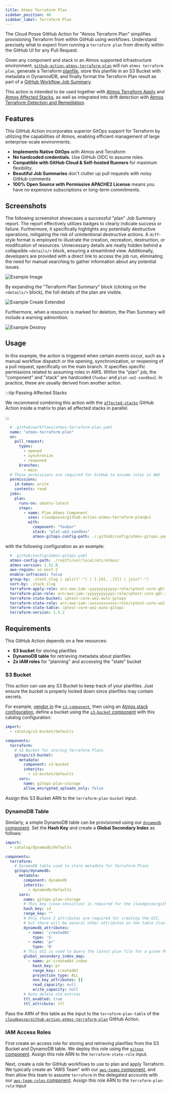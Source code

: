 ```yaml
---
title: Atmos Terraform Plan
sidebar_position: 40
sidebar_label: Terraform Plan
---
```


The Cloud Posse GitHub Action for "Atmos Terraform Plan" simplifies provisioning Terraform from within GitHub using workflows. Understand precisely what to expect from running a `terraform plan` from directly within the GitHub UI for any Pull Request.

Given any component and stack in an Atmos supported infrastructure environment, [`github-action-atmos-terraform-plan`](https://github.com/cloudposse/github-action-atmos-terraform-plan) will run `atmos terraform plan`, generate a Terraform [planfile](https://developer.hashicorp.com/terraform/tutorials/automation/automate-terraform), store this planfile in an S3 Bucket with metadata in DynamodDB, and finally format the Terraform Plan result as part of a [GitHub Workflow Job Summary](https://github.blog/2022-05-09-supercharging-github-actions-with-job-summaries/).

This action is intended to be used together with [Atmos Terraform Apply](/integrations/github-actions/atmos-terraform-apply) and [Atmos Affected Stacks](/integrations/github-actions/affected-stacks), as well as integrated into drift detection with [Atmos Terraform Detection and Remediation](/integrations/github-actions/atmos-terraform-drift-detection).

## Features

This GitHub Action incorporates superior GitOps support for Terraform by utilizing the capabilities of Atmos, enabling efficient management of large enterprise-scale environments.

* **Implements Native GitOps** with Atmos and Terraform
* **No hardcoded credentials.** Use GitHub OIDC to assume roles.
* **Compatible with GitHub Cloud & Self-hosted Runners** for maximum flexibility. 
* **Beautiful Job Summaries** don't clutter up pull requests with noisy GitHub comments
* **100% Open Source with Permissive APACHE2 License** means you have no expensive subscriptions or long-term commitments.


## Screenshots

The following screenshot showcases a successful "plan" Job Summary report. The report effectively utilizes badges to clearly indicate success or failure. Furthermore, it specifically highlights any potentially destructive operations, mitigating the risk of unintentional destructive actions. A `diff`-style format is employed to illustrate the creation, recreation, destruction, or modification of resources. Unnecessary details are neatly hidden behind a collapsible `<details/>` block, ensuring a streamlined view. Additionally, developers are provided with a direct link to access the job run, eliminating the need for manual searching to gather information about any potential issues.

![Example Image](/img/github-actions/create.png)

By expanding the "Terraform Plan Summary" block (clicking on the `<details/>` block), the full details of the plan are visible.

![Example Create Extended](/img/github-actions/create-extended.png)

Furthermore, when a resource is marked for deletion, the Plan Summary will include a warning admonition.

![Example Destroy](/img/github-actions/destroy.png)

## Usage

In this example, the action is triggered when certain events occur, such as a manual workflow dispatch or the opening, synchronization, or reopening of a pull request, specifically on the main branch. It specifies specific permissions related to assuming roles in AWS. Within the "plan" job, the "component" and "stack" are hardcoded (`foobar` and `plat-ue2-sandbox`). In practice, these are usually derived from another action. 

:::tip Passing Affected Stacks

We recommend combining this action with the [`affected-stacks`](/integrations/github-actions/affected-stacks) GitHub Action inside a matrix to plan all affected stacks in parallel.

:::


```yaml
  # .github/workflows/atmos-terraform-plan.yaml
  name: "atmos-terraform-plan"
  on:
    pull_request:
      types:
        - opened
        - synchronize
        - reopened
      branches:
        - main
  # These permissions are required for GitHub to assume roles in AWS
  permissions:
    id-token: write
    contents: read
  jobs:
    plan:
      runs-on: ubuntu-latest
      steps:
        - name: Plan Atmos Component
          uses: cloudposse/github-action-atmos-terraform-plan@v1
          with:
            component: "foobar"
            stack: "plat-ue2-sandbox"
            atmos-gitops-config-path: ./.github/config/atmos-gitops.yaml
```

with the following configuration as an example:

```yaml
  # .github/config/atmos-gitops.yaml
  atmos-config-path: ./rootfs/usr/local/etc/atmos/
  atmos-version: 1.52.0
  aws-region: us-east-2
  enable-infracost: false
  group-by: .stack_slug | split("-") | [.[0], .[2]] | join("-")
  sort-by: .stack_slug
  terraform-apply-role: arn:aws:iam::yyyyyyyyyyyy:role/cptest-core-gbl-identity-gitops
  terraform-plan-role: arn:aws:iam::yyyyyyyyyyyy:role/cptest-core-gbl-identity-gitops
  terraform-state-bucket: cptest-core-ue2-auto-gitops
  terraform-state-role: arn:aws:iam::xxxxxxxxxxxx:role/cptest-core-ue2-auto-gitops-gha
  terraform-state-table: cptest-core-ue2-auto-gitops
  terraform-version: 1.5.2
```

## Requirements

This GitHub Action depends on a few resources:
* **S3 bucket** for storing planfiles
* **DynamoDB table** for retrieving metadata about planfiles
* **2x IAM roles** for "planning" and accessing the "state" bucket

### S3 Bucket

This action can use any S3 Bucket to keep track of your planfiles. Just ensure the bucket is properly locked down since planfiles may contain secrets.

For example, [vendor in](/core-concepts/components/vendoring) the [`s3-component`](https://docs.cloudposse.com/components/library/aws/s3-bucket/), then using an [Atmos stack configuration](/core-concepts/stacks/), define a bucket using the [`s3-bucket` component](https://github.com/cloudposse/terraform-aws-components/tree/main/modules/s3-bucket) with this catalog configuration:

```yaml
import:
  - catalog/s3-bucket/defaults

components:
  terraform:
    # S3 Bucket for storing Terraform Plans
    gitops/s3-bucket:
      metadata:
        component: s3-bucket
        inherits:
          - s3-bucket/defaults
      vars:
        name: gitops-plan-storage
        allow_encrypted_uploads_only: false
```


Assign this S3 Bucket ARN to the `terraform-plan-bucket` input.

### DynamoDB Table

Similarly, a simple DynamoDB table can be provisioned using our [`dynamodb` component](https://docs.cloudposse.com/components/library/aws/dynamodb/). Set the **Hash Key** and create a **Global Secondary Index** as follows:

```yaml
import:
  - catalog/dynamodb/defaults

components:
  terraform:
    # DynamoDB table used to store metadata for Terraform Plans
    gitops/dynamodb:
      metadata:
        component: dynamodb
        inherits:
          - dynamodb/defaults
      vars:
        name: gitops-plan-storage
        # This key (case-sensitive) is required for the cloudposse/github-action-terraform-plan-storage action
        hash_key: id
        range_key: ""
        # Only these 2 attributes are required for creating the GSI, 
        # but there will be several other attributes on the table itself
        dynamodb_attributes:
          - name: 'createdAt'
            type: 'S'
          - name: 'pr'
            type: 'N'
        # This GSI is used to Query the latest plan file for a given PR.
        global_secondary_index_map:
          - name: pr-createdAt-index
            hash_key: pr
            range_key: createdAt
            projection_type: ALL
            non_key_attributes: []
            read_capacity: null
            write_capacity: null
        # Auto delete old entries
        ttl_enabled: true
        ttl_attribute: ttl
```

Pass the ARN of this table as the input to the `terraform-plan-table` of the [`cloudposse/github-action-atmos-terraform-plan`](https://github.com/cloudposse/github-action-atmos-terraform-plan) GitHub Action.

### IAM Access Roles

First create an access role for storing and retrieving planfiles from the S3 Bucket and DynamoDB table. We deploy this role using the [`gitops` component](https://docs.cloudposse.com/components/library/aws/gitops/). Assign this role ARN to the `terraform-state-role` input.

Next, create a role for GitHub workflows to use to plan and apply Terraform. We typically create an "AWS Team" with our [`aws-teams` component](https://docs.cloudposse.com/components/library/aws/aws-teams/), and then allow this team to assume `terraform` in the delegated accounts with our [`aws-team-roles` component](https://docs.cloudposse.com/components/library/aws/aws-team-roles/). Assign this role ARN to the `terraform-plan-role` input
